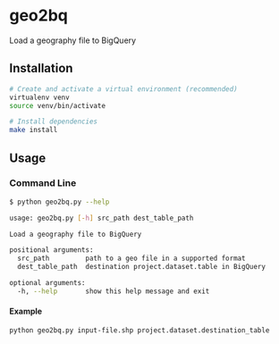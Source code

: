 # geo2bq

Load a geography file to BigQuery

## Installation

```sh
# Create and activate a virtual environment (recommended)
virtualenv venv
source venv/bin/activate

# Install dependencies
make install
```

## Usage

### Command Line

```sh
$ python geo2bq.py --help

usage: geo2bq.py [-h] src_path dest_table_path

Load a geography file to BigQuery

positional arguments:
  src_path         path to a geo file in a supported format
  dest_table_path  destination project.dataset.table in BigQuery

optional arguments:
  -h, --help       show this help message and exit

```

#### Example

```sh
python geo2bq.py input-file.shp project.dataset.destination_table
```
